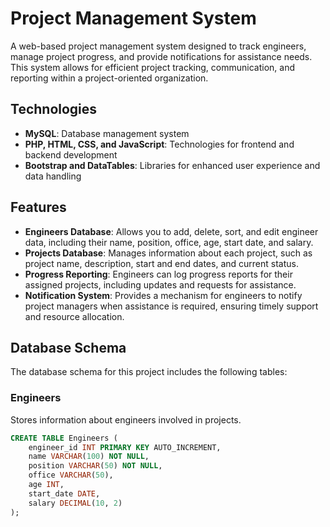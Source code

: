 # Project Management System

A web-based project management system designed to track engineers, manage project progress, and provide notifications for assistance needs. This system allows for efficient project tracking, communication, and reporting within a project-oriented organization.

## Technologies

- **MySQL**: Database management system
- **PHP, HTML, CSS, and JavaScript**: Technologies for frontend and backend development
- **Bootstrap and DataTables**: Libraries for enhanced user experience and data handling

## Features

- **Engineers Database**: Allows you to add, delete, sort, and edit engineer data, including their name, position, office, age, start date, and salary.
- **Projects Database**: Manages information about each project, such as project name, description, start and end dates, and current status.
- **Progress Reporting**: Engineers can log progress reports for their assigned projects, including updates and requests for assistance.
- **Notification System**: Provides a mechanism for engineers to notify project managers when assistance is required, ensuring timely support and resource allocation.

## Database Schema

The database schema for this project includes the following tables:

### Engineers
Stores information about engineers involved in projects.

```sql
CREATE TABLE Engineers (
    engineer_id INT PRIMARY KEY AUTO_INCREMENT,
    name VARCHAR(100) NOT NULL,
    position VARCHAR(50) NOT NULL,
    office VARCHAR(50),
    age INT,
    start_date DATE,
    salary DECIMAL(10, 2)
);
